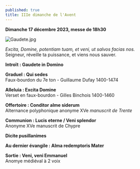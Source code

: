 ```yaml
---
published: true
title: IIIe dimanche de l'Avent
---
```

**Dimanche 17 décembre 2023, messe de 18h30**

![Gaudete.jpg]({{site.baseurl}}/images/Gaudete.jpg)

*Excita, Domine, potentiam tuam, et veni, ut salvos facias nos.*  
Seigneur, réveille ta puissance, et viens nous sauver.

**Introït : Gaudete in Domino**  

**Graduel : Qui sedes**  
Faux-bourdon du 7e ton - Guillaume Dufay 1400-1474

**Alleluia : Excita Domine**  
Verset en faux-bourdon - Gilles Binchois 1400-1460

**Offertoire : Conditor alme siderum**  
Alternance polyphonique anonyme XVe *manuscrit de Trente*

**Communion :  Lucis eterne / Veni splendor**  
Anonyme XVe manuscrit de Chypre

**Dicite pusillanimes**

**Au dernier évangile : Alma redemptoris Mater**

**Sortie : Veni, veni Emmanuel**  
Anomye médiéval à 2 voix
